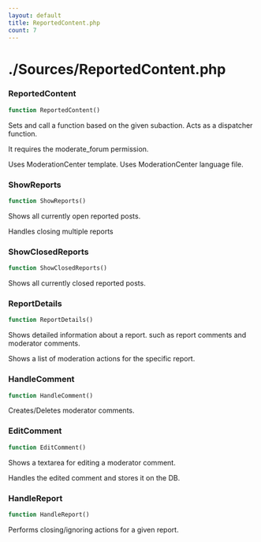 ```yaml
---
layout: default
title: ReportedContent.php
count: 7
---
```


# ./Sources/ReportedContent.php

### ReportedContent

```php
function ReportedContent()
```
Sets and call a function based on the given subaction. Acts as a dispatcher function.

It requires the moderate_forum permission.

Uses ModerationCenter template.
Uses ModerationCenter language file.

### ShowReports

```php
function ShowReports()
```
Shows all currently open reported posts.

Handles closing multiple reports

### ShowClosedReports

```php
function ShowClosedReports()
```
Shows all currently closed reported posts.



### ReportDetails

```php
function ReportDetails()
```
Shows detailed information about a report. such as report comments and moderator comments.

Shows a list of moderation actions for the specific report.

### HandleComment

```php
function HandleComment()
```
Creates/Deletes moderator comments.



### EditComment

```php
function EditComment()
```
Shows a textarea for editing a moderator comment.

Handles the edited comment and stores it on the DB.

### HandleReport

```php
function HandleReport()
```
Performs closing/ignoring actions for a given report.



